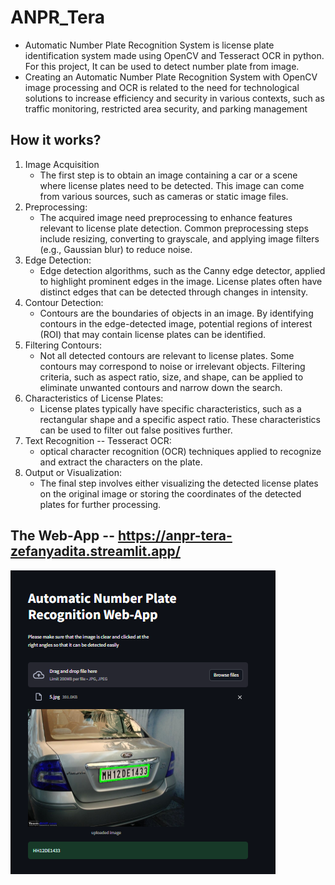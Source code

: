 # ANPR_Tera

- Automatic Number Plate Recognition System is license plate identification system made using OpenCV and Tesseract OCR in python. For this project, It can be used to detect number plate from image.
- Creating an Automatic Number Plate Recognition System with OpenCV image processing and OCR is related to the need for technological solutions to increase efficiency and security in
various contexts, such as traffic monitoring, restricted area security, and parking management

## How it works?
1. Image Acquisition
   - The first step is to obtain an image containing a car or a scene where license plates need to be detected. This image can come from various sources, such as cameras or static image files.
2. Preprocessing:
   - The acquired image need preprocessing to enhance features relevant to license plate detection. Common preprocessing steps include resizing, converting to grayscale, and applying image filters (e.g., Gaussian blur) to reduce noise.
3. Edge Detection:
   - Edge detection algorithms, such as the Canny edge detector, applied to highlight prominent edges in the image. License plates often have distinct edges that can be detected through changes in intensity.
4. Contour Detection:
   - Contours are the boundaries of objects in an image. By identifying contours in the edge-detected image, potential regions of interest (ROI) that may contain license plates can be identified.
5. Filtering Contours:
    - Not all detected contours are relevant to license plates. Some contours may correspond to noise or irrelevant objects. Filtering criteria, such as aspect ratio, size, and shape, can be applied to eliminate unwanted contours and narrow down the search.
6. Characteristics of License Plates:
    - License plates typically have specific characteristics, such as a rectangular shape and a specific aspect ratio. These characteristics can be used to filter out false positives further.
7. Text Recognition -- Tesseract OCR:
    - optical character recognition (OCR) techniques applied to recognize and extract the characters on the plate.
8. Output or Visualization:
    - The final step involves either visualizing the detected license plates on the original image or storing the coordinates of the detected plates for further processing.


## The Web-App -- https://anpr-tera-zefanyadita.streamlit.app/
![My Image](webapp.png)
